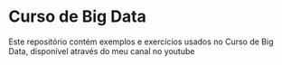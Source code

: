 # Curso de Big Data

Este repositório contém exemplos e exercícios usados no Curso de Big Data, disponível através do meu canal no youtube 
